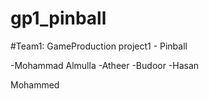 # gp1_pinball
#Team1: GameProduction project1 - Pinball

-Mohammad Almulla
-Atheer
-Budoor
-Hasan

Mohammed